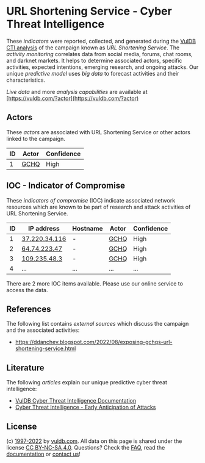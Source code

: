 # URL Shortening Service - Cyber Threat Intelligence

These _indicators_ were reported, collected, and generated during the [VulDB CTI analysis](https://vuldb.com/?kb.cti) of the campaign known as _URL Shortening Service_. The _activity monitoring_ correlates data from social media, forums, chat rooms, and darknet markets. It helps to determine associated actors, specific activities, expected intentions, emerging research, and ongoing attacks. Our unique _predictive model_ uses _big data_ to forecast activities and their characteristics.

_Live data_ and more _analysis capabilities_ are available at [https://vuldb.com/?actor](https://vuldb.com/?actor)

## Actors

These _actors_ are associated with URL Shortening Service or other actors linked to the campaign.

ID | Actor | Confidence
-- | ----- | ----------
1 | [GCHQ](https://vuldb.com/?actor.gchq) | High

## IOC - Indicator of Compromise

These _indicators of compromise_ (IOC) indicate associated network resources which are known to be part of research and attack activities of URL Shortening Service.

ID | IP address | Hostname | Actor | Confidence
-- | ---------- | -------- | ----- | ----------
1 | [37.220.34.116](https://vuldb.com/?ip.37.220.34.116) | - | [GCHQ](https://vuldb.com/?actor.gchq) | High
2 | [64.74.223.47](https://vuldb.com/?ip.64.74.223.47) | - | [GCHQ](https://vuldb.com/?actor.gchq) | High
3 | [109.235.48.3](https://vuldb.com/?ip.109.235.48.3) | - | [GCHQ](https://vuldb.com/?actor.gchq) | High
4 | ... | ... | ... | ...

There are 2 more IOC items available. Please use our online service to access the data.

## References

The following list contains _external sources_ which discuss the campaign and the associated activities:

* https://ddanchev.blogspot.com/2022/08/exposing-gchqs-url-shortening-service.html

## Literature

The following _articles_ explain our unique predictive cyber threat intelligence:

* [VulDB Cyber Threat Intelligence Documentation](https://vuldb.com/?kb.cti)
* [Cyber Threat Intelligence - Early Anticipation of Attacks](https://www.scip.ch/en/?labs.20201022)

## License

(c) [1997-2022](https://vuldb.com/?kb.changelog) by [vuldb.com](https://vuldb.com/?kb.about). All data on this page is shared under the license [CC BY-NC-SA 4.0](https://creativecommons.org/licenses/by-nc-sa/4.0/). Questions? Check the [FAQ](https://vuldb.com/?kb.faq), read the [documentation](https://vuldb.com/?kb) or [contact us](https://vuldb.com/?contact)!
